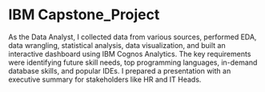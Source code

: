 # IBM Capstone_Project
As the Data Analyst, I collected data from various sources, performed EDA, data wrangling, statistical analysis, data visualization, and built an interactive dashboard using IBM Cognos Analytics. The key requirements were identifying future skill needs, top programming languages, in-demand database skills, and popular IDEs. I prepared a presentation with an executive summary for stakeholders like HR and IT Heads.
